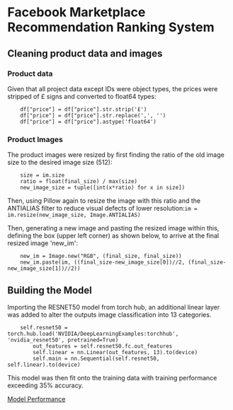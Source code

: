 # Facebook Marketplace Recommendation Ranking System

## Cleaning product data and images
### Product data
Given that all project data except IDs were object types, the prices were stripped of £ signs and converted to float64 types:
```
    df["price"] = df["price"].str.strip('£')
    df["price"] = df["price"].str.replace(',', '')
    df["price"] = df["price"].astype('float64')
```
### Product Images
The product images were resized by first finding the ratio of the old image size to the desired image size (512):
```
    size = im.size
    ratio = float(final_size) / max(size)
    new_image_size = tuple([int(x*ratio) for x in size])
```

Then, using Pillow again to resize the image with this ratio and the ANTIALIAS filter to reduce visual defects of lower resolution:`im = im.resize(new_image_size, Image.ANTIALIAS)`

Then, generating a new image and pasting the resized image within this, defining the box (upper left corner) as shown below, to arrive at the final resized image 'new_im':
```
    new_im = Image.new("RGB", (final_size, final_size))
    new_im.paste(im, ((final_size-new_image_size[0])//2, (final_size-new_image_size[1])//2))
``` 

## Building the Model
Importing the RESNET50 model from torch hub, an additional linear layer was added to alter the outputs image classification into 13 categories.

```
    self.resnet50 = torch.hub.load('NVIDIA/DeepLearningExamples:torchhub', 'nvidia_resnet50', pretrained=True)
        out_features = self.resnet50.fc.out_features
        self.linear = nn.Linear(out_features, 13).to(device)
        self.main = nn.Sequential(self.resnet50, self.linear).to(device)
```

This model was then fit onto the training data with training performance exceeding 35% accuracy. 

[Model Performance](/Users/jacobmetz/Documents/GitHub/facebook-marketplaces-recommendation-ranking-system/model_evaluation/model_performance_1.png)